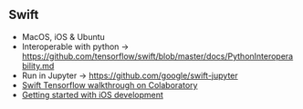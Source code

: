 ## Swift
* MacOS, iOS & Ubuntu
* Interoperable with python -> https://github.com/tensorflow/swift/blob/master/docs/PythonInteroperability.md
* Run in Jupyter -> https://github.com/google/swift-jupyter
* [Swift Tensorflow walkthrough on Colaboratory](https://colab.research.google.com/github/tensorflow/swift/blob/master/docs/site/tutorials/walkthrough.ipynb)
* [Getting started with iOS development](https://developer.apple.com/library/archive/referencelibrary/GettingStarted/DevelopiOSAppsSwift/BuildABasicUI.html#//apple_ref/doc/uid/TP40015214-CH5-SW1)